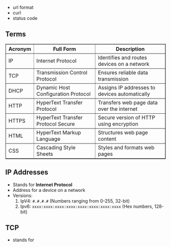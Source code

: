 
- url format
- curl
- status code


## Terms


<table border="1">
  <thead>
    <tr>
      <th>Acronym</th>
      <th>Full Form</th>
      <th>Description</th>
    </tr>
  </thead>
  <tbody>
    <tr>
      <td>IP</td>
      <td>Internet Protocol</td>
      <td>Identifies and routes devices on a network</td>
    </tr>
    <tr>
      <td>TCP</td>
      <td>Transmission Control Protocol</td>
      <td>Ensures reliable data transmission</td>
    </tr>
    <tr>
      <td>DHCP</td>
      <td>Dynamic Host Configuration Protocol</td>
      <td>Assigns IP addresses to devices automatically</td>
    </tr>
    <tr>
      <td>HTTP</td>
      <td>HyperText Transfer Protocol</td>
      <td>Transfers web page data over the internet</td>
    </tr>
    <tr>
      <td>HTTPS</td>
      <td>HyperText Transfer Protocol Secure</td>
      <td>Secure version of HTTP using encryption</td>
    </tr>
    <tr>
      <td>HTML</td>
      <td>HyperText Markup Language</td>
      <td>Structures web page content</td>
    </tr>
    <tr>
      <td>CSS</td>
      <td>Cascading Style Sheets</td>
      <td>Styles and formats web pages</td>
    </tr>
  </tbody>
</table>



## IP Addresses

- Stands for **Internet Protocol**
- Address for a device on a network
- Versions:
	1. IpV4: ```#.#.#.#``` (Numbers ranging from 0-255, 32-bit)
	2. Ipv6: `xxxx:xxxx:xxxx:xxxx:xxxx:xxxx:xxxx:xxxx` (Hex numbers, 128-bit)

## TCP

- stands for 